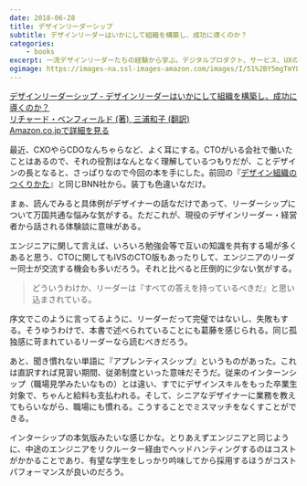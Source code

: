 ```yaml
---
date: 2018-06-28
title: デザインリーダーシップ
subtitle: デザインリーダーはいかにして組織を構築し、成功に導くのか？
categories: 
    - books
excerpt: 一流デザインリーダーたちの経験から学ぶ。デジタルプロダクト、サービス、UXのデザイン・開発を率いるリーダーおよびその道を歩んでいる人へ向けた、力強い助けとなる一冊。
ogimage: https://images-na.ssl-images-amazon.com/images/I/51%2BY5mgTmYL._SX351_BO1,204,203,200_.jpg
---
```


<div class="__media"><a href="https://www.amazon.co.jp/dp/4802511000/?tag=warikiru-22" target="_blank" rel="noopener">
<img src="https://images-na.ssl-images-amazon.com/images/I/51%2BY5mgTmYL._SX351_BO1,204,203,200_.jpg" alt="" class="__media__image">
<div class="__media__body">
    <div>デザインリーダーシップ - デザインリーダーはいかにして組織を構築し、成功に導くのか？</div>
    <div class="__media__text">リチャード・ベンフィールド (著), 三浦和子 (翻訳)</div>
    <div>Amazon.co.jpで詳細を見る</div>
</div>
</a></div>

最近、CXOやらCDOなんちゃらなど、よく耳にする。CTOがいる会社で働いたことはあるので、それの役割はなんとなく理解しているつもりだが、ことデザインの長となると、さっぱりなので今回の本を手にした。前回の『[デザイン組織のつくりかた](/mol/log/978-4802510837-org-design/)』と同じBNN社から。装丁も色違いなだけ。

まぁ、読んでみると具体例がデザイナーの話なだけであって、リーダーシップについて万国共通な悩みな気がする。ただこれが、現役のデザインリーダー・経営者から話される体験談に意味がある。

エンジニアに関して言えば、いろいろ勉強会等で互いの知識を共有する場が多くあると思う、CTOに関してもIVSのCTO版もあったりして、エンジニアのリーダー同士が交流する機会も多いだろう。それと比べると圧倒的に少ない気がする。

> どういうわけか、リーダーは『すべての答えを持っているべきだ』と思い込まされている。

序文でこのように言ってるように、リーダーだって完璧ではないし、失敗もする。そうゆうわけで、本書で述べられていることにも葛藤を感じられる。同じ孤独感に苛まれているリーダーなら読むべきだろう。

あと、聞き慣れない単語に『アプレンティスシップ』というものがあった。これは直訳すれば見習い期間、従弟制度といった意味だそうだ。従来のインターンシップ（職場見学みたいなもの）とは違い、すでにデザインスキルをもった卒業生対象で、ちゃんと給料も支払われる。そして、シニアなデザイナーに業務を教えてもらいながら、職場にも慣れる。こうすることでミスマッチをなくすことができる。

インターシップの本気版みたいな感じかな。とりあえずエンジニアと同じように、中途のエンジニアをリクルーター経由でヘッドハンティングするのはコストがかかることであり、有望な学生をしっかり吟味してから採用するほうがコストパフォーマンスが良いのだろう。